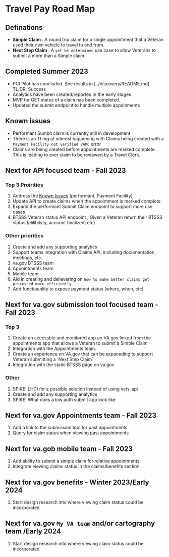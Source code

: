 # Travel Pay Road Map

## Definations

- **Simple Claim** : A round trip claim for a single appointment that a Veteran used their own vehicle to travel to and from. 
- **Next Step Claim** : A `yet be determined` use case to allow Veterans to submit a more than a Simple claim 

## Completed Summer 2023

- PCI Pilot has concluded. See results in [../discovery/README.md] TL;DR; Success
- Analytics have been created/reported in the early stages
- MVP for GET status of a claim has been completed. 
- Updated the submit endpoint to handle multiple appoinments 

## Known issues 

- Performant Sumbit claim is currently still in development
- There is an Thing of interest happening with Claims being created with a `Payment Facility not verified VAMC` error
- Claims are being created before appointments are marked complete. This is leading to ever claim to be reviewed by a Travel Clerk.


## Next for API focused team - Fall 2023


### Top 3 Proirities 

1. Address the [Known Issues](#known-issues) (performant, Payment Facility)
  1. Update API to create claims when the appointment is marked complete
1. Expand the performant Submit Claim endpoint to support more use cases 
1. BTSSS Veteran status API endpoint ; Given a Veteran return their BTSSS status (elilibilyty, account finalized, etc)

### Other priorities

1. Create and add any supporting analytics
1. Support teams integration with Claims API; including documentation, meetings, etc.
  1. va.gov BTSSS team
  1. Appointments team
  1. Mobile team 
1. Aid in creating and delievering on `how to make better claims get processed more efficiently`
1. Add functioanlity to expose payment status (where, when, etc) 


## Next for va.gov submission tool focused team - Fall 2023


### Top 3
1. Create an accessble and monitored app on VA.gov linked from the appointments app that allows a Veteran to submit a Simple Claim
  1. Integration with the Appointments team. 
1. Create an experience on VA.gov that can be expaneding to support Veteran submitting a `Next Step Claim``
1. Integration with the static BTSSS page on va.gov

### Other
1. SPIKE: LHDI for a possible solution instead of using vets-api
1. Create and add any supporting analytics 
1. SPIKE: What does a low auth submit app look like

## Next for va.gov Appointments team - Fall 2023

1. Add a link to the submission tool for past appointments 
1. Query for claim status when viewing past appointments 

## Next for va.gob mobile team - Fall 2023

1. Add ability to submit a simple claim for relative appointments
1. Integrate viewing claims status in the claims/benefits section. 

## Next for va.gov benefits - Winter 2023/Early 2024

1. Start design research into where viewing claim status could be incorporated 

## Next for va.gov `My VA team` and/or cartography team /Early 2024

1. Start design research into where viewing claim status could be incorporated 
